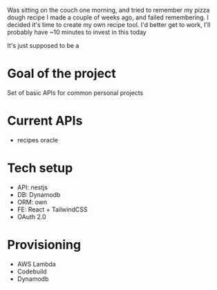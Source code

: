 Was sitting on the couch one morning, and tried to remember my pizza dough recipe I made a couple of weeks ago, and failed remembering.
I decided it's time to create my own recipe tool. I'd better get to work, I'll probably have ~10 minutes to invest in this today

It's just supposed to be a 

# Goal of the project

Set of basic APIs for common personal projects

# Current APIs

- recipes oracle

# Tech setup

- API: nestjs
- DB: Dynamodb
- ORM: own
- FE: React + TailwindCSS
- OAuth 2.0

# Provisioning
- AWS Lambda
- Codebuild
- Dynamodb
